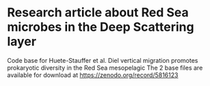 # Research article about Red Sea microbes in the Deep Scattering layer
Code base for Huete-Stauffer et al. Diel vertical migration promotes prokaryotic diversity in the Red Sea mesopelagic
The 2 base files are available for download at https://zenodo.org/record/5816123
